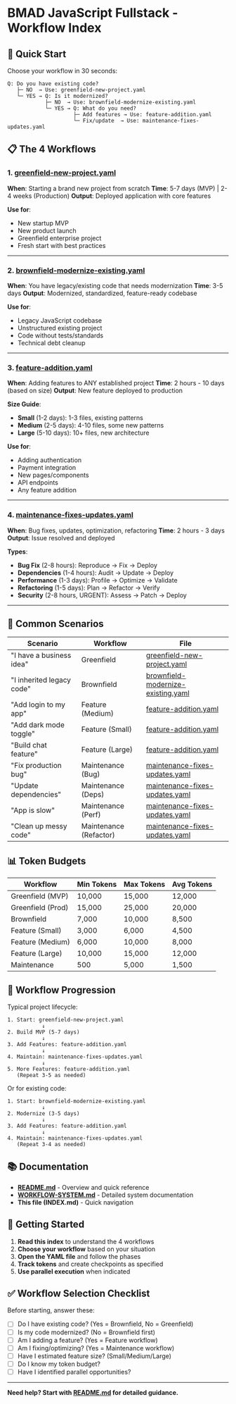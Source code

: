 # BMAD JavaScript Fullstack - Workflow Index

## 🚀 Quick Start

Choose your workflow in 30 seconds:

```
Q: Do you have existing code?
   ├─ NO  → Use: greenfield-new-project.yaml
   └─ YES → Q: Is it modernized?
            ├─ NO  → Use: brownfield-modernize-existing.yaml
            └─ YES → Q: What do you need?
                     ├─ Add features → Use: feature-addition.yaml
                     └─ Fix/update  → Use: maintenance-fixes-updates.yaml
```

## 📋 The 4 Workflows

### 1. [greenfield-new-project.yaml](greenfield-new-project.yaml)
**When**: Starting a brand new project from scratch
**Time**: 5-7 days (MVP) | 2-4 weeks (Production)
**Output**: Deployed application with core features

**Use for**:
- New startup MVP
- New product launch
- Greenfield enterprise project
- Fresh start with best practices

---

### 2. [brownfield-modernize-existing.yaml](brownfield-modernize-existing.yaml)
**When**: You have legacy/existing code that needs modernization
**Time**: 3-5 days
**Output**: Modernized, standardized, feature-ready codebase

**Use for**:
- Legacy JavaScript codebase
- Unstructured existing project
- Code without tests/standards
- Technical debt cleanup

---

### 3. [feature-addition.yaml](feature-addition.yaml)
**When**: Adding features to ANY established project
**Time**: 2 hours - 10 days (based on size)
**Output**: New feature deployed to production

**Size Guide**:
- **Small** (1-2 days): 1-3 files, existing patterns
- **Medium** (2-5 days): 4-10 files, some new patterns
- **Large** (5-10 days): 10+ files, new architecture

**Use for**:
- Adding authentication
- Payment integration
- New pages/components
- API endpoints
- Any feature addition

---

### 4. [maintenance-fixes-updates.yaml](maintenance-fixes-updates.yaml)
**When**: Bug fixes, updates, optimization, refactoring
**Time**: 2 hours - 3 days
**Output**: Issue resolved and deployed

**Types**:
- **Bug Fix** (2-8 hours): Reproduce → Fix → Deploy
- **Dependencies** (1-4 hours): Audit → Update → Deploy
- **Performance** (1-3 days): Profile → Optimize → Validate
- **Refactoring** (1-5 days): Plan → Refactor → Verify
- **Security** (2-8 hours, URGENT): Assess → Patch → Deploy

---

## 🎯 Common Scenarios

| Scenario | Workflow | File |
|----------|----------|------|
| "I have a business idea" | Greenfield | [greenfield-new-project.yaml](greenfield-new-project.yaml) |
| "I inherited legacy code" | Brownfield | [brownfield-modernize-existing.yaml](brownfield-modernize-existing.yaml) |
| "Add login to my app" | Feature (Medium) | [feature-addition.yaml](feature-addition.yaml) |
| "Add dark mode toggle" | Feature (Small) | [feature-addition.yaml](feature-addition.yaml) |
| "Build chat feature" | Feature (Large) | [feature-addition.yaml](feature-addition.yaml) |
| "Fix production bug" | Maintenance (Bug) | [maintenance-fixes-updates.yaml](maintenance-fixes-updates.yaml) |
| "Update dependencies" | Maintenance (Deps) | [maintenance-fixes-updates.yaml](maintenance-fixes-updates.yaml) |
| "App is slow" | Maintenance (Perf) | [maintenance-fixes-updates.yaml](maintenance-fixes-updates.yaml) |
| "Clean up messy code" | Maintenance (Refactor) | [maintenance-fixes-updates.yaml](maintenance-fixes-updates.yaml) |

## 📊 Token Budgets

| Workflow | Min Tokens | Max Tokens | Avg Tokens |
|----------|------------|------------|------------|
| Greenfield (MVP) | 10,000 | 15,000 | 12,000 |
| Greenfield (Prod) | 15,000 | 25,000 | 20,000 |
| Brownfield | 7,000 | 10,000 | 8,500 |
| Feature (Small) | 3,000 | 6,000 | 4,500 |
| Feature (Medium) | 6,000 | 10,000 | 8,000 |
| Feature (Large) | 10,000 | 15,000 | 12,000 |
| Maintenance | 500 | 5,000 | 1,500 |

## 🔄 Workflow Progression

Typical project lifecycle:

```
1. Start: greenfield-new-project.yaml
           ↓
2. Build MVP (5-7 days)
           ↓
3. Add Features: feature-addition.yaml
           ↓
4. Maintain: maintenance-fixes-updates.yaml
           ↓
5. More Features: feature-addition.yaml
   (Repeat 3-5 as needed)
```

Or for existing code:

```
1. Start: brownfield-modernize-existing.yaml
           ↓
2. Modernize (3-5 days)
           ↓
3. Add Features: feature-addition.yaml
           ↓
4. Maintain: maintenance-fixes-updates.yaml
   (Repeat 3-4 as needed)
```

## 📚 Documentation

- **[README.md](README.md)** - Overview and quick reference
- **[WORKFLOW-SYSTEM.md](WORKFLOW-SYSTEM.md)** - Detailed system documentation
- **This file (INDEX.md)** - Quick navigation

## 🚦 Getting Started

1. **Read this index** to understand the 4 workflows
2. **Choose your workflow** based on your situation
3. **Open the YAML file** and follow the phases
4. **Track tokens** and create checkpoints as specified
5. **Use parallel execution** when indicated

## ✅ Workflow Selection Checklist

Before starting, answer these:

- [ ] Do I have existing code? (Yes = Brownfield, No = Greenfield)
- [ ] Is my code modernized? (No = Brownfield first)
- [ ] Am I adding a feature? (Yes = Feature workflow)
- [ ] Am I fixing/optimizing? (Yes = Maintenance workflow)
- [ ] Have I estimated feature size? (Small/Medium/Large)
- [ ] Do I know my token budget?
- [ ] Have I identified parallel opportunities?

---

**Need help? Start with [README.md](README.md) for detailed guidance.**